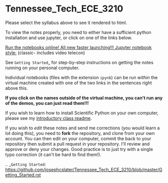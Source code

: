 # Tennessee_Tech_ECE_3210

Please select the syllabus above to see it rendered to html.

To view the notes properly, you need to either have a sufficient python installation and use jupyter, or click on one of the links below.

[Run the notebooks online! All new faster launching!!! Jupyter notebook style:](https://mybinder.org/v2/gh/josephcslater/controls_binder/master?urlpath=git-pull?repo=https://github.com/josephcslater/Tennessee_Tech_ECE_3210) (classic- includes video telecon)

<!--- [Run the notebooks online! Jupyter Lab style:](https://mybinder.org/v2/gh/josephcslater/controls_binder/master?urlpath=git-pull?repo=https://github.com/josephcslater/Tennessee_Tech_ECE_3210&branch=master&app=lab) (more full-featured editors)  
[//]: Note: interactive widgets don't work well for me in this yet. --->

See `Getting Started`_ for step-by-step instructions on getting the notes running on your personal computer. 

Individual notebooks (files with the extension ``ipynb``) can be run *within* the virtual machine created with one of the two links in the sentences right above this.

**If you click on the names outside of the virtual machine, you can't run any of the demos, you can just read them!!!**

If you wish to learn how to install Scientific Python on your own computer, please see my [introductory class readme](https://github.com/josephcslater/Introduction_to_Python/blob/master/README.rst).

If you wish to *edit* these notes and send me corrections (you would learn a lot doing this), you need to **fork** the repository, and clone from your own account. You can then edit on your computer, commit the back to your repository then submit a pull request in your repository. I'll review and approve or deny your changes. Good practice is to just try with a single typo correction (it can't be hard to find them!).

.. _`Getting Started`: https://github.com/josephcslater/Tennessee_Tech_ECE_3210/blob/master/Getting_Started.rst
